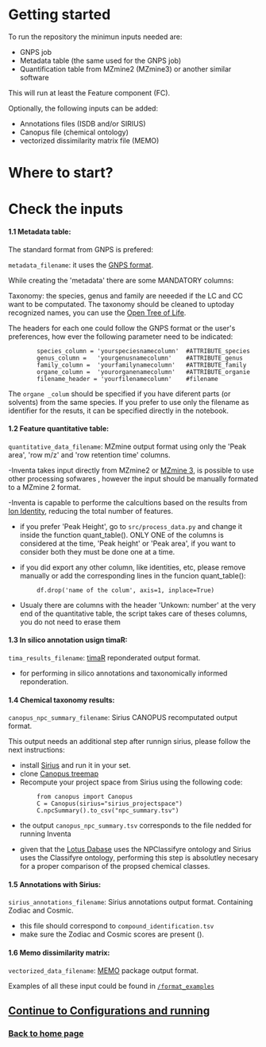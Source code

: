 <h1>Getting started</h1>


To run the repository the minimun inputs needed are:

- GNPS job
- Metadata table (the same used for the GNPS job)
- Quantification table from MZmine2 (MZmine3) or another similar software

This will run at least the Feature component (FC).

Optionally, the following inputs can be added: 

- Annotations files (ISDB and/or SIRIUS)
- Canopus file (chemical ontology)
- vectorized dissimilarity matrix file (MEMO)


# Where to start? 


# Check the inputs 


#### 1.1 Metadata table:

The standard format from GNPS is prefered:

`metadata_filename`: it uses the [GNPS format](https://docs.google.com/spreadsheets/d/1pSrqOdmMVBhVGpxIZeglToxihymTuaR4_sqTbLBlgOA/edit#gid=0).

While creating the 'metadata' there are some MANDATORY columns:

Taxonomy: the species, genus and family are neeeded if the LC and CC want to be computated. The taxonomy should be cleaned to uptoday recognized names, you can use the [Open Tree of Life](https://opentree.readthedocs.io/en/latest/readme.html).

The headers for each one could follow the GNPS format or the user's preferences, how ever the following parameter need to be indicated:

```
        species_column = 'yourspeciesnamecolumn'  #ATTRIBUTE_species
        genus_column =   'yourgenusnamecolumn'    #ATTRIBUTE_genus
        family_column =  'yourfamilynamecolumn'   #ATTRIBUTE_family
        organe_column =  'yourorganenamecolumn'   #ATTRIBUTE_organie
        filename_header = 'yourfilenamecolumn'    #filename
```

The `organe _colum` should be specified if you have diferent parts (or solvents) from the same species. If you prefer to use only the filename as identifier for the resuts, it can be specified directly in the notebook.

#### 1.2 Feature quantitative table:

`quantitative_data_filename`: MZmine output format using only the 'Peak area', 'row m/z' and 'row retention time' columns.  

-Inventa takes input directly from MZmine2 or [MZmine 3](http://mzmine.github.io/), is possible to use other processing sofwares , however the input should be manually formated to a MZmine 2 format.

-Inventa is capable to performe the calcultions based on the results from [Ion Identity](https://doi.org/10.1038/s41467-021-23953-9), reducing the total number of features.

- if you prefer 'Peak Height', go to `src/process_data.py` and change it inside the function quant_table(). ONLY ONE of the columns is considered at the time, 'Peak height' or 'Peak area', if you want to consider both they must be done one at a time.  

- if you did export any other column, like identities, etc,  please remove manually or add the corresponding lines in the funcion quant_table():

```
        df.drop('name of the colum', axis=1, inplace=True)
```

- Usualy there are columns with the header 'Unkown: number' at the very end of the quantitative table, the script takes care of theses columns, you do not need to erase them

#### 1.3 In silico annotation usign timaR:

`tima_results_filename`: [timaR](https://taxonomicallyinformedannotation.github.io/tima-r/index.html) reponderated output format.

- for performing in silico annotations and taxonomically informed reponderation.

#### 1.4 Chemical taxonomy results:

`canopus_npc_summary_filename`: Sirius CANOPUS recomputated output format.

This output needs an additional step after runnign sirius, please follow the next instructions:

- install  [Sirius](https://bio.informatik.uni-jena.de/software/sirius/) and run it in your set.
- clone [Canopus treemap](https://github.com/kaibioinfo/canopus_treemap)
- Recompute your project space from Sirius using the following code:

``` 
        from canopus import Canopus
        C = Canopus(sirius="sirius_projectspace")
        C.npcSummary().to_csv("npc_summary.tsv")
```

- the output `canopus_npc_summary.tsv` corresponds to the file nedded for running Inventa

- given that the [Lotus Dabase](https://lotus.naturalproducts.net/) uses the NPClassifyre ontology and Sirius uses the Classifyre ontology, performing this step is absolutley necesary for a proper comparison of the propsed chemical classes.

#### 1.5 Annotations with Sirius: 

`sirius_annotations_filename`: Sirius annotations output format. Containing Zodiac and Cosmic.

- this file should correspond to `compound_identification.tsv`
- make sure the Zodiac and Cosmic scores are present ().

#### 1.6 Memo dissimilarity matrix:

`vectorized_data_filename`: [MEMO](https://github.com/mandelbrot-project/memo) package output format.

Examples of all these input could be found in [`/format_examples`](https://github.com/luigiquiros/inventa/tree/main/format_examples)



## [Continue to Configurations and running](configuration-options.md) 

### [Back to home page](index.md)